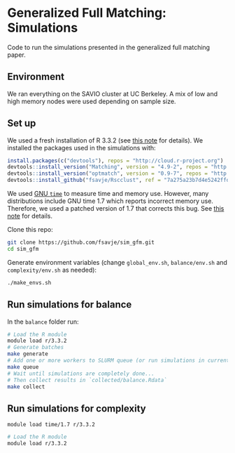 # Generalized Full Matching: Simulations

Code to run the simulations presented in the generalized full matching paper.

## Environment

We ran everything on the SAVIO cluster at UC Berkeley. A mix of low and high memory nodes were used depending on sample size. 

## Set up

We used a fresh installation of R 3.3.2 (see [this note](install_modules.md) for details). We installed the packages used in the simulations with:

```R
install.packages(c("devtools"), repos = "http://cloud.r-project.org")
devtools::install_version("Matching", version = "4.9-2", repos = "http://cloud.r-project.org")
devtools::install_version("optmatch", version = "0.9-7", repos = "http://cloud.r-project.org")
devtools::install_github("fsavje/Rscclust", ref = "7a275a23b7d4e5242ffdd6f68a21de4b4ba8d08d")
```

We used [GNU `time`](https://www.gnu.org/software/time/) to measure time and memory use. However, many distributions include GNU time 1.7 which reports incorrect memory use. Therefore, we used a patched version of 1.7 that corrects this bug. See [this note](install_modules.md) for details.

Clone this repo:

```bash
git clone https://github.com/fsavje/sim_gfm.git
cd sim_gfm
```

Generate environment variables (change `global_env.sh`, `balance/env.sh` and `complexity/env.sh` as needed):

```bash
./make_envs.sh
```


## Run simulations for balance

In the `balance` folder run:

```bash
# Load the R module
module load r/3.3.2
# Generate batches
make generate
# Add one or more workers to SLURM queue (or run simulations in current shell with: `make run-in-shell`)
make queue
# Wait until simulations are completely done...
# Then collect results in `collected/balance.Rdata`
make collect
```

## Run simulations for complexity

`module load time/1.7 r/3.3.2`

```bash
# Load the R module
module load r/3.3.2
```
